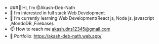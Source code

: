 - ###👋 Hi, I’m @Akash-Deb-Nath
- 👀 I’m interested in full stack Web Development
- 🌱 I’m currently learning Web Development(React js, Node js, javascript ,MondoDB ,Firebase).
- 📫 How to reach me akash.dns12345@gmail.com
- 🥰 Portfolio: https://akash-deb-nath.web.app/

<!---
Akash-Deb-Nath/Akash-Deb-Nath is a ✨ special ✨ repository because its `README.md` (this file) appears on your GitHub profile.
You can click the Preview link to take a look at your changes.
--->
